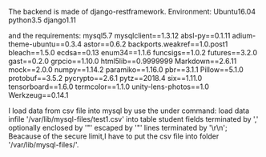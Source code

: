 The backend is made of django-restframework.
Environment:
Ubuntu16.04
python3.5
django1.11

and the requirements:
mysql5.7
mysqlclient==1.3.12
absl-py==0.1.11
adium-theme-ubuntu==0.3.4
astor==0.6.2
backports.weakref==1.0.post1
bleach==1.5.0
ecdsa==0.13
enum34==1.1.6
funcsigs==1.0.2
futures==3.2.0
gast==0.2.0
grpcio==1.10.0
html5lib==0.9999999
Markdown==2.6.11
mock==2.0.0
numpy==1.14.2
paramiko==1.16.0
pbr==3.1.1
Pillow==5.1.0
protobuf==3.5.2
pycrypto==2.6.1
pytz==2018.4
six==1.11.0
tensorboard==1.6.0
termcolor==1.1.0
unity-lens-photos==1.0
Werkzeug==0.14.1

I load data from csv file into mysql by use the under command:
    load data infile '/var/lib/mysql-files/test1.csv' 
    into table student
    fields terminated by ',' optionally enclosed by '"' escaped by '"' 
    lines terminated by '\r\n'; 
Beacause of the secure limit,I have to put the csv file into folder '/var/lib/mysql-files/'.





